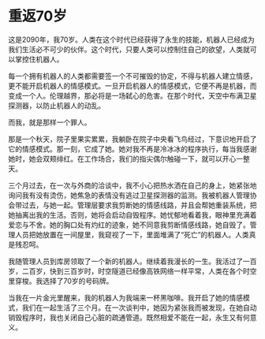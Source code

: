 # 重返70岁

这是2090年，我70岁。人类在这个时代已经获得了永生的技能，机器人已经成为我们生活必不可少的伙伴。这个时代，只要人类可以控制住自己的欲望，人类就可以掌控住机器人。 

每一个拥有机器人的人类都需要签一个不可摧毁的协定，不得与机器人建立情感，更不能开启机器人的情感模式。一旦开启机器人的情感模式，它便不再是机器，而变成一个人。伦理越界，那必将是一场弑心的危害。在那个时代，天空中布满卫星探测器，以防止机器人的动乱。 

而我，就是那样一个罪人。 

那是一个秋天，院子里果实累累，我躺卧在院子中央看飞鸟经过，下意识地开启了它的情感模式。那一刻，它成了她。她对我不再是冷冰冰的程序执行，每当我感谢她时，她会双颊绯红。在工作场合，我们的指尖偶尔触碰一下，就可以开心一整天。 

三个月过去，在一次与外商的洽谈中，我不小心把热水洒在自己的身上，她紧张地询问我有没有烫伤，她焦急的表情没有逃过卫星探测器的监测。我被机器人管理协会带过去，与她一起。管理层要求我剪断她的情感线路，并且会帮她重装系统，把她抽离出我的生活。否则，她将会启动自毁程序。她忧郁地看着我，眼神里充满着爱恋与不舍。她的胸口处有灼红的迹象，她不同意我剪断情感线路，她自毁了。管理人员把她放置在一间屋里，我窥视了一下，里面堆满了“死亡”的机器人。人类真是残忍呵。 

我随管理人员到库房领取了一个新的机器人。继续着我漫长的一生。我活过了一百岁，二百岁，快到三百岁时，时空隧道已经像高铁网络一样平常，人类在各个时空里穿梭。我选择了70岁的号码牌。 

当我在一片金光里醒来，我的机器人为我端来一杯黑咖啡。我开启了她的情感模式，我们在一起生活了三个月。在一次谈判中，她因为紧张我而被发现，在她自动销毁程序时，我也关闭自己心脏的疏通管道。既然相爱不能在一起，永生又有何意义。